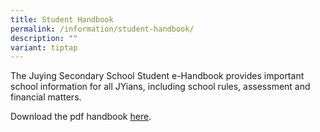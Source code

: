```yaml
---
title: Student Handbook
permalink: /information/student-handbook/
description: ""
variant: tiptap
---
```

<p>The Juying Secondary School Student e-Handbook provides important school
information for all JYians, including school rules, assessment and financial
matters.</p>
<p>Download the pdf handbook&nbsp;<a href="https://drive.google.com/file/d/18fZLSsRkZEfgv4Lbusx_d43Hpw333Sp5/view?usp=sharing" rel="noopener nofollow" target="_blank">here</a>.</p>